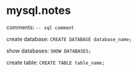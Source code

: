 # mysql.notes

comments: `-- sql comment`

create database: `CREATE DATABASE database_name;`

show databases: `SHOW DATABASES;`

create table: `CREATE TABLE table_name;`
